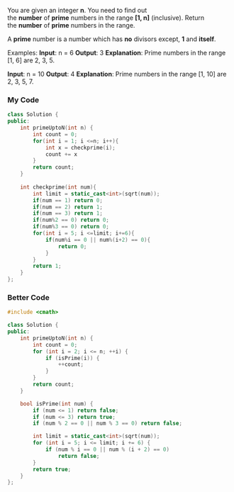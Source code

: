 You are given an integer **n**. You need to find out the **number** of **prime** numbers in the range **[1, n]** (inclusive). Return the **number** of **prime** numbers in the range.

A **prime** number is a number which has **no** divisors except, **1** and **itself**.

Examples:
**Input**: n = 6
**Output**: 3
**Explanation**: Prime numbers in the range [1, 6] are 2, 3, 5.

**Input**: n = 10
**Output**: 4
**Explanation**: Prime numbers in the range [1, 10] are 2, 3, 5, 7.
### My Code
```cpp
class Solution {
public:
    int primeUptoN(int n) {
        int count = 0;
        for(int i = 1; i <=n; i++){
            int x = checkprime(i);
            count += x
        }
        return count;
    }
    
    int checkprime(int num){
        int limit = static_cast<int>(sqrt(num));
        if(num == 1) return 0;
        if(num == 2) return 1;
        if(num == 3) return 1;
        if(num%2 == 0) return 0;
        if(num%3 == 0) return 0;
        for(int i = 5; i <=limit; i+=6){
            if(num%i == 0 || num%(i+2) == 0){
                return 0;
            }
        }
        return 1;
    }
};
```

### Better Code
```cpp
#include <cmath>

class Solution {
public:
    int primeUptoN(int n) {
        int count = 0;
        for (int i = 2; i <= n; ++i) {
            if (isPrime(i)) {
                ++count;
            }
        }
        return count;
    }

    bool isPrime(int num) {
        if (num <= 1) return false;
        if (num <= 3) return true;
        if (num % 2 == 0 || num % 3 == 0) return false;

        int limit = static_cast<int>(sqrt(num));
        for (int i = 5; i <= limit; i += 6) {
            if (num % i == 0 || num % (i + 2) == 0)
                return false;
        }
        return true;
    }
};

```